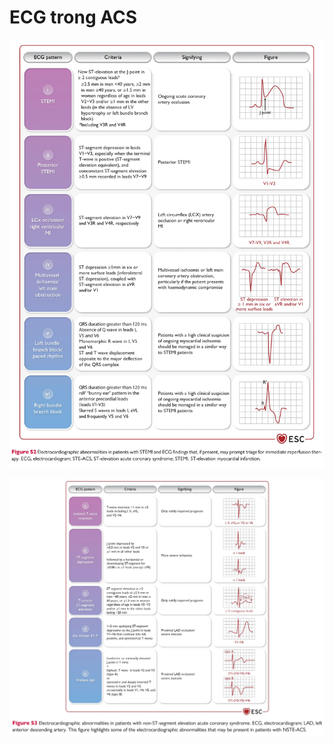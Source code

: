 # ECG trong ACS  
  
![ECG trong ACS-20240611061805727.webp](../200%20FILES/201%20Image/ECG%20trong%20ACS-20240611061805727.webp)  
  
![ECG trong ACS-20240611062043003.webp](../200%20FILES/201%20Image/ECG%20trong%20ACS-20240611062043003.webp)
